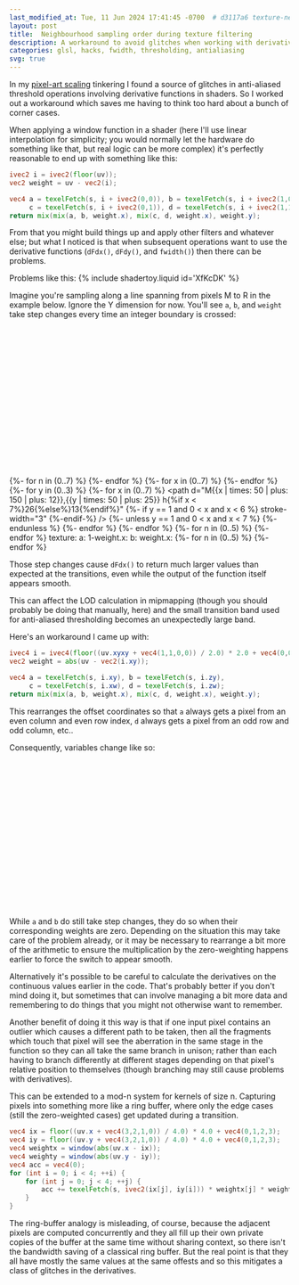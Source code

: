 ```yaml
---
last_modified_at: Tue, 11 Jun 2024 17:41:45 -0700  # d3117a6 texture-neighbourhood-problem-solved
layout: post
title:  Neighbourhood sampling order during texture filtering
description: A workaround to avoid glitches when working with derivative functions around texture interpolation logic.
categories: glsl, hacks, fwidth, thresholding, antialiasing
svg: true
---
```

In my [pixel-art scaling](/pixel-art-scaling) tinkering I found a
source of glitches in anti-aliased threshold operations involving
derivative functions in shaders.  So I worked out a workaround which
saves me having to think too hard about a bunch of corner cases.

When applying a window function in a shader (here I'll use linear
interpolation for simplicity; you would normally let the hardware do
something like that, but real logic can be more complex) it's perfectly
reasonable to end up with something like this:
```glsl
ivec2 i = ivec2(floor(uv));
vec2 weight = uv - vec2(i);

vec4 a = texelFetch(s, i + ivec2(0,0)), b = texelFetch(s, i + ivec2(1,0)),
     c = texelFetch(s, i + ivec2(0,1)), d = texelFetch(s, i + ivec2(1,1));
return mix(mix(a, b, weight.x), mix(c, d, weight.x), weight.y);
```

From that you might build things up and apply other filters and whatever
else; but what I noticed is that when subsequent operations want to use
the derivative functions (`dFdx()`, `dFdy()`, and `fwidth()`) then
there can be problems.

Problems like this:
{% include shadertoy.liquid id='XfKcDK' %}

Imagine you're sampling along a line spanning from pixels M to R in the example
below.  Ignore the Y dimension for now.  You'll see `a`, `b`, and `weight` take
step changes every time an integer boundary is crossed:
<svg viewbox="0 0 640 340">
<defs>
  {%- assign letters = "mnopqrst" | split: '' -%}
  <g id="pixel"><circle r="12"/></g>
  {%- for n in (0..7) %}
  <g id="pixlbl_{{n}}" class="block{{n}}"><text font-variant="small-caps">{{letters[n]}}</text></g>
  <g id="pixel_{{n}}" class="block{{n}}"><use href="#pixel" /><use href="#pixlbl_{{n}}" /></g>
  {%- endfor %}

  <g id="narrow"><rect x="0" y="-10" width="50" height="20" /></g>
  <g id="wide"><rect x="0" y="-10" width="100" height="20" /></g>
  <g id="down_1x">
    <polygon points="0,10 0,-10 50,10" stroke="none" />
    <path d="M0,-10 l50,20" /></g>
  <g id="up_1x">
    <polygon points="0,10 50,-10 50,10" stroke="none" />
    <path d="M0,10 l50,-20" /></g>

  {%- for n in (0..7) %}
  <g id="narrow{{n}}" class="block{{n}}"><use href="#narrow" /><use href="#pixlbl_{{n}}" x="25" /></g>
  <g id="wide{{n}}" class="block{{n}}"><use href="#wide" /><use href="#pixlbl_{{n}}" x="50" /></g>
  {%- endfor %}
</defs>
  <g id="illustration">
  <g stroke-width="0.5">
  {%- for x in (0..7) %}
  <path d="M{{x | times: 50 | plus: 150}},{{25 | minus: 12}} v-13" />
  {%- endfor %}
  {%- for y in (0..3) %}
  <path d="M{{150 | minus: 12}},{{y | times: 50 | plus: 25}} h-13" />
  {%- for x in (0..7) %}
  <path d="M{{x | times: 50 | plus: 150 | plus: 12}},{{y | times: 50 | plus: 25}} h{%if x < 7%}26{%else%}13{%endif%}"
  {%- if y == 1 and 0 < x and x < 6 %} stroke-width="3" {%-endif-%}
 />
  <path d="M{{x | times: 50 | plus: 150}},{{y | times: 50 | plus: 25 | plus: 12}} v{%if y < 3%}26{%else%}13{%endif%}" />
  {%- unless y == 1 and 0 < x and x < 7 %}
  <use href="#pixel" x="{{x | times: 50 | plus: 150}}" y="{{y | times: 50 | plus: 25}}" />
  {%- endunless %}
  {%- endfor %} {%- endfor %}
  </g>
  {%- for n in (0..5) %}
  <use href="#pixel_{{n}}" x="{{n | times: 50 | plus: 200}}" y="75" />
  {%- endfor %}
  <use href="#pixel_grid" />
  <text x="120" y="100" style="text-anchor:end;">texture:</text>
  <g font-family="monospace">
  <text x="120" y="230" style="text-anchor:end;">a:</text>
  <text x="120" y="260" style="text-anchor:end;">1-weight.x:</text>
  <text x="120" y="290" style="text-anchor:end;">b:</text>
  <text x="120" y="320" style="text-anchor:end;">weight.x:</text>
  </g>
</g>
  {%- for n in (0..5) %}
  <use href="#narrow{{n}}" x="{{n | times: 50 | plus: 200}}" y="230" />
  <use href="#down_1x" x="{{n | times: 50 | plus: 200}}" y="260" class="block{{n}}" />
  <use href="#narrow{{n}}" x="{{n | times: 50 | plus: 150}}" y="290" />
  <use href="#up_1x" x="{{n | times: 50 | plus: 150}}" y="320" class="block{{n}}" />
  {%- endfor %}
</svg>

Those step changes cause `dFdx()` to return much larger values than
expected at the transitions, even while the output of the function
itself appears smooth.

This can affect the LOD calculation in mipmapping (though you should
probably be doing that manually, here) and the small transition band
used for anti-aliased thresholding becomes an unexpectedly large band.

Here's an workaround I came up with:
```glsl
ivec4 i = ivec4(floor((uv.xyxy + vec4(1,1,0,0)) / 2.0) * 2.0 + vec4(0,0,1,1));
vec2 weight = abs(uv - vec2(i.xy));

vec4 a = texelFetch(s, i.xy), b = texelFetch(s, i.zy),
     c = texelFetch(s, i.xw), d = texelFetch(s, i.zw);
return mix(mix(a, b, weight.x), mix(c, d, weight.x), weight.y);
```

This rearranges the offset coordinates so that `a` always gets a pixel from an
even column and even row index, `d` always gets a pixel from an odd row and odd
column, etc..

Consequently, variables change like so:

<svg viewbox="0 0 640 340">
  <use href="#illustration" />

  <use href="#wide0" x="150" y="230" class="block0" />
  <use href="#wide2" x="250" y="230" class="block2" />
  <use href="#wide4" x="350" y="230" class="block4" />

  <use href="#up_1x"   x="150" y="260" class="block0" />
  <use href="#down_1x" x="200" y="260" class="block0" />
  <use href="#up_1x"   x="250" y="260" class="block2" />
  <use href="#down_1x" x="300" y="260" class="block2" />
  <use href="#up_1x"   x="350" y="260" class="block4" />
  <use href="#down_1x" x="400" y="260" class="block4" />

  <use href="#wide1" x="200" y="290" class="block1" />
  <use href="#wide3" x="300" y="290" class="block3" />
  <use href="#wide5" x="400" y="290" class="block5" />

  <use href="#up_1x"   x="200" y="320" class="block1" />
  <use href="#down_1x" x="250" y="320" class="block1" />
  <use href="#up_1x"   x="300" y="320" class="block3" />
  <use href="#down_1x" x="350" y="320" class="block3" />
  <use href="#up_1x"   x="400" y="320" class="block5" />
  <use href="#down_1x" x="450" y="320" class="block5" />
</svg>

While `a` and `b` do still take step changes, they do so when their
corresponding weights are zero.  Depending on the situation this may take care
of the problem already, or it may be necessary to rearrange a bit more of the
arithmetic to ensure the multiplication by the zero-weighting happens earlier
to force the switch to appear smooth.

Alternatively it's possible to be careful to calculate the derivatives
on the continuous values earlier in the code.  That's probably better if
you don't mind doing it, but sometimes that can involve managing a bit
more data and remembering to do things that you might not otherwise want
to remember.

Another benefit of doing it this way is that if one input pixel contains
an outlier which causes a different path to be taken, then all the
fragments which touch that pixel will see the aberration in the same
stage in the function so they can all take the same branch in unison;
rather than each having to branch differently at different stages
depending on that pixel's relative position to themselves (though
branching may still cause problems with derivatives).

This can be extended to a mod-n system for kernels of size n.  Capturing pixels
into something more like a ring buffer, where only the edge cases (still the
zero-weighted cases) get updated during a transition.

```glsl
vec4 ix = floor((uv.x + vec4(3,2,1,0)) / 4.0) * 4.0 + vec4(0,1,2,3);
vec4 iy = floor((uv.y + vec4(3,2,1,0)) / 4.0) * 4.0 + vec4(0,1,2,3);
vec4 weightx = window(abs(uv.x - ix));
vec4 weighty = window(abs(uv.y - iy));
vec4 acc = vec4(0);
for (int i = 0; i < 4; ++i) {
    for (int j = 0; j < 4; ++j) {
        acc += texelFetch(s, ivec2(ix[j], iy[i])) * weightx[j] * weighty[i];
    }
}
```

The ring-buffer analogy is misleading, of course, because the adjacent pixels
are computed concurrently and they all fill up their own private copies of the
buffer at the same time without sharing context, so there isn't the bandwidth
saving of a classical ring buffer.  But the real point is that they all have
mostly the same values at the same offests and so this mitigates a class of
glitches in the derivatives.

